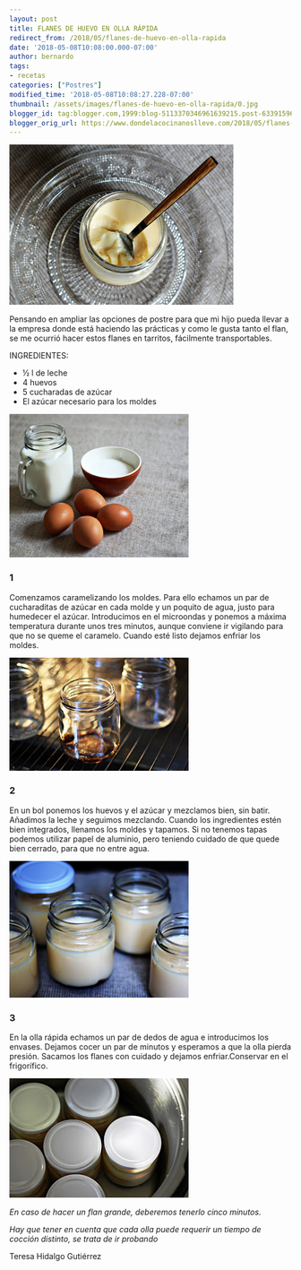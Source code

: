 ```yaml
---
layout: post
title: FLANES DE HUEVO EN OLLA RÁPIDA
redirect_from: /2018/05/flanes-de-huevo-en-olla-rapida
date: '2018-05-08T10:08:00.000-07:00'
author: bernardo
tags:
- recetas
categories: ["Postres"]
modified_time: '2018-05-08T10:08:27.228-07:00'
thumbnail: /assets/images/flanes-de-huevo-en-olla-rapida/0.jpg
blogger_id: tag:blogger.com,1999:blog-5113370346961639215.post-6339159674910746028
blogger_orig_url: https://www.dondelacocinanoslleve.com/2018/05/flanes-de-huevo-en-olla-rapida.html
---
```


![](/assets/images/flanes-de-huevo-en-olla-rapida/0.jpg)

  
Pensando en ampliar las opciones de postre para que mi hijo pueda llevar a la empresa donde está haciendo las prácticas y como le gusta tanto el flan, se me ocurrió hacer estos flanes en tarritos, fácilmente transportables.  

INGREDIENTES:
* ½ l de leche
* 4 huevos
* 5 cucharadas de azúcar
* El azúcar necesario para los moldes

  

![](/assets/images/flanes-de-huevo-en-olla-rapida/1.jpg)

  

### 1

Comenzamos caramelizando los moldes. Para ello echamos un par de cucharaditas de azúcar en cada molde y un poquito de agua, justo para humedecer el azúcar. Introducimos en el microondas y ponemos a máxima temperatura durante unos tres minutos, aunque conviene ir vigilando para que no se queme el caramelo. Cuando esté listo dejamos enfriar los moldes.  

![](/assets/images/flanes-de-huevo-en-olla-rapida/2.jpg)

  

### 2

En un bol ponemos los huevos y el azúcar y mezclamos bien, sin batir. Añadimos la leche y seguimos mezclando. Cuando los ingredientes estén bien integrados, llenamos los moldes y tapamos. Si no tenemos tapas podemos utilizar papel de aluminio, pero teniendo cuidado de que quede bien cerrado, para que no entre agua.  

![](/assets/images/flanes-de-huevo-en-olla-rapida/3.jpg)

  

### 3

En la olla rápida echamos un par de dedos de agua e introducimos los envases. Dejamos cocer un par de minutos y esperamos a que la olla pierda presión. Sacamos los flanes con cuidado y dejamos enfriar.Conservar en el frigorífico.  

![](/assets/images/flanes-de-huevo-en-olla-rapida/4.jpg)

  
_En caso de hacer un flan grande, deberemos tenerlo cinco minutos._

_Hay que tener en cuenta que cada olla puede requerir un tiempo de cocción distinto, se trata de ir probando_

Teresa Hidalgo Gutiérrez
